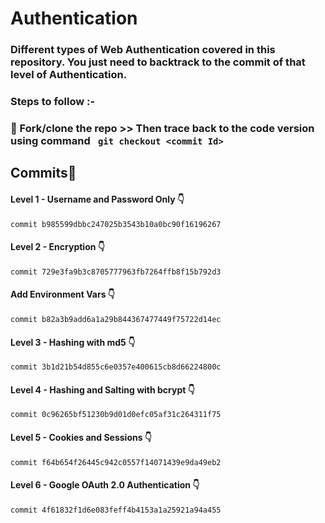 # Authentication
### Different types of Web Authentication covered in this repository. You just need to backtrack to the commit of that level of Authentication.
### Steps to follow :-
### 🚩 Fork/clone the repo >> Then trace back to the code version using command ``` git checkout <commit Id>```


## Commits🌟

#### Level 1 - Username and Password Only 👇
 ```
commit b985599dbbc247025b3543b10a0bc90f16196267
```
#### Level 2 - Encryption 👇
 ```
commit 729e3fa9b3c8705777963fb7264ffb8f15b792d3
```
#### Add Environment Vars 👇
 ```
commit b82a3b9add6a1a29b844367477449f75722d14ec
```
#### Level 3 - Hashing with md5 👇
 ```
commit 3b1d21b54d855c6e0357e400615cb8d66224800c
```
#### Level 4 - Hashing and Salting with bcrypt 👇
 ```
commit 0c96265bf51230b9d01d0efc05af31c264311f75
```
#### Level 5 - Cookies and Sessions 👇
 ```
commit f64b654f26445c942c0557f14071439e9da49eb2
```
#### Level 6 - Google OAuth 2.0 Authentication 👇
```
commit 4f61832f1d6e083feff4b4153a1a25921a94a455
```


